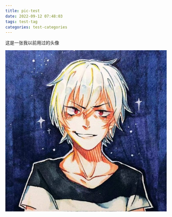 ```yaml
---
title: pic-test
date: 2022-09-12 07:48:03
tags: test-tag
categories: test-categories
---
```


这是一张我以前用过的头像

![图片加载失败](pic-test/pic-test.jpg)
